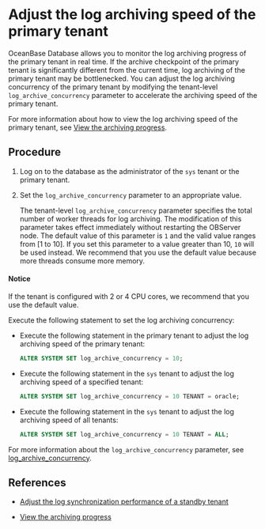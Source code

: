 # Adjust the log archiving speed of the primary tenant

OceanBase Database allows you to monitor the log archiving progress of the primary tenant in real time. If the archive checkpoint of the primary tenant is significantly different from the current time, log archiving of the primary tenant may be bottlenecked. You can adjust the log archiving concurrency of the primary tenant by modifying the tenant-level `log_archive_concurrency` parameter to accelerate the archiving speed of the primary tenant.

For more information about how to view the log archiving speed of the primary tenant, see [View the archiving progress](../../6.backup-and-recovery/3.log-archive/7.view-log-archive-history.md).

## Procedure

1. Log on to the database as the administrator of the `sys` tenant or the primary tenant.

2. Set the `log_archive_concurrency` parameter to an appropriate value.

   The tenant-level `log_archive_concurrency` parameter specifies the total number of worker threads for log archiving. The modification of this parameter takes effect immediately without restarting the OBServer node. The default value of this parameter is `1` and the valid value ranges from [1 to 10]. If you set this parameter to a value greater than 10, `10` will be used instead. We recommend that you use the default value because more threads consume more memory.

<main id="notice" type='notice'>
   <h4>Notice</h4>
   <p>If the tenant is configured with 2 or 4 CPU cores, we recommend that you use the default value. </p>
   </main>

   Execute the following statement to set the log archiving concurrency:

   * Execute the following statement in the primary tenant to adjust the log archiving speed of the primary tenant:

      ```sql
      ALTER SYSTEM SET log_archive_concurrency = 10;
      ```

   * Execute the following statement in the `sys` tenant to adjust the log archiving speed of a specified tenant:

      ```sql
      ALTER SYSTEM SET log_archive_concurrency = 10 TENANT = oracle;
      ```

   * Execute the following statement in the `sys` tenant to adjust the log archiving speed of all tenants:

      ```sql
      ALTER SYSTEM SET log_archive_concurrency = 10 TENANT = ALL;
      ```

   For more information about the `log_archive_concurrency` parameter, see [log_archive_concurrency](../../../7.reference/5.system-reference/1.system-configuration-items/3.cluster-level-configuration-items/250.log_archive_concurrency.md).

## References

* [Adjust the log synchronization performance of a standby tenant](5.adjust-the-log-synchronization-performance-of-the-standby-tenant.md)

* [View the archiving progress](../../6.backup-and-recovery/3.log-archive/7.view-log-archive-history.md)
